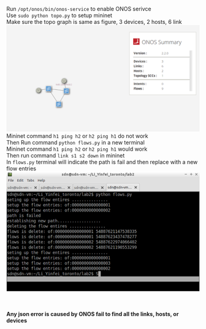 Run `/opt/onos/bin/onos-service` to enable ONOS serivce <br>
Use `sudo python topo.py` to setup mininet <br>
Make sure the topo graph is same as figure, 3 devices, 2 hosts, 6 link<br>
![topology gui](topo.png "topology gui")
Mininet command `h1 ping h2` or `h2 ping h1` do not work<br>
Then Run command `python flows.py` in a new terminal<br> 
Mininet command `h1 ping h2` or `h2 ping h1` would work<br>
Then run command `link s1 s2 down` in mininet<br>
In `flows.py` terminal will indicate the path is fail and then replace with a new flow entries
![terminal result](output.png "terminal result")

<br>
<br>
<b>Any json error is caused by ONOS fail to find all the links, hosts, or devices<b>
